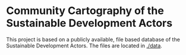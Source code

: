 # Community Cartography of the Sustainable Development Actors

This project is based on a publicly available, file based database of the Sustainable Development Actors. The files are located in [./data](/tree/master/data).
